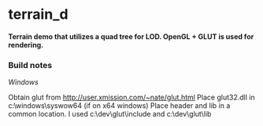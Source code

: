 # terrain_d
#### Terrain demo that utilizes a quad tree for LOD. OpenGL + GLUT is used for rendering.

### Build notes

*Windows*

Obtain glut from http://user.xmission.com/~nate/glut.html
Place glut32.dll in c:\windows\syswow64 (if on x64 windows)
Place header and lib in a common location. I used c:\dev\glut\include and c:\dev\glut\lib

